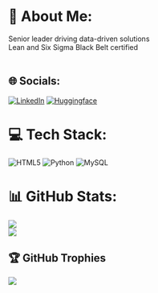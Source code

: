 # 💫 About Me:
Senior leader driving data-driven solutions<br>Lean and Six Sigma Black Belt certified<br><br>


## 🌐 Socials:
[![LinkedIn](https://img.shields.io/badge/LinkedIn-%230077B5.svg?logo=linkedin&logoColor=white)](https://linkedin.com/in/anandsamant) 
[![Huggingface](https://huggingface.co/datasets/huggingface/badges/resolve/main/follow-me-on-HF-sm-dark.svg)](https://huggingface.co/Purnanand) 

# 💻 Tech Stack:
![HTML5](https://img.shields.io/badge/html5-%23E34F26.svg?style=for-the-badge&logo=html5&logoColor=white) ![Python](https://img.shields.io/badge/python-3670A0?style=for-the-badge&logo=python&logoColor=ffdd54) ![MySQL](https://img.shields.io/badge/mysql-4479A1.svg?style=for-the-badge&logo=mysql&logoColor=white)
# 📊 GitHub Stats:
<!-- ![](https://github-readme-stats.vercel.app/api?username=purnanandsamant&theme=dark&hide_border=false&include_all_commits=false&count_private=false)<br/>-->
![](https://github-readme-streak-stats.herokuapp.com/?user=purnanandsamant&theme=dark&hide_border=false)<br/>
![](https://github-readme-stats.vercel.app/api/top-langs/?username=purnanandsamant&theme=dark&hide_border=false&include_all_commits=false&count_private=false&layout=compact)

## 🏆 GitHub Trophies
![](https://github-profile-trophy.vercel.app/?username=purnanandsamant&theme=radical&no-frame=false&no-bg=true&margin-w=4)

<!-- Proudly created with GPRM ( https://gprm.itsvg.in ) -->

